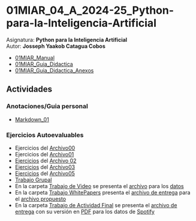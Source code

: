 # 01MIAR_04_A_2024-25_Python-para-la-Inteligencia-Artificial
Asignatura: **Python para la Inteligencia Artificial**\
Autor: **Josseph Yaakob Catagua Cobos**
- [01MIAR_Manual](https://github.com/HikariJY/01MIAR_04_A_2024-25_Python-para-la-Inteligencia-Artificial/blob/main/01MIAR_Manual.pdf)
- [01MIAR_Guia_Didactica](https://github.com/HikariJY/01MIAR_04_A_2024-25_Python-para-la-Inteligencia-Artificial/blob/main/01MIAR_Guia_Didactica.pdf)
- [01MIAR_Guia_Didactica_Anexos](https://github.com/HikariJY/01MIAR_04_A_2024-25_Python-para-la-Inteligencia-Artificial/blob/main/01MIAR_Guia_Didactica_Anexo.pdf)
## **Actividades**
### **Anotaciones/Guia personal**
- [Markdown_01](https://github.com/HikariJY/01MIAR_04_A_2024-25_Python-para-la-Inteligencia-Artificial/blob/main/Anotaciones_Guia_Anaconda_Jupyter/Markdown_01.ipynb)
### **Ejercicios Autoevaluables**
- Ejercicios del [Archivo00](https://github.com/vany-viu/01MIAR_ABR_24/blob/main/01MIAR_00_Intro.ipynb)
- Ejercicios del [Archivo01](https://github.com/vany-viu/01MIAR_ABR_24/blob/main/01MIAR_01_Python101.ipynb)
- [Ejercicios](https://github.com/HikariJY/01MIAR_04_A_2024-25_Python-para-la-Inteligencia-Artificial/blob/main/Ejercicios_Autoevaluados/Ejercicio_Archivo02.ipynb) del [Archivo 02](https://github.com/vany-viu/01MIAR_ABR_24/blob/main/01MIAR_02_Python101_DataTypes.ipynb)
- [Ejercicios](https://github.com/HikariJY/01MIAR_04_A_2024-25_Python-para-la-Inteligencia-Artificial/blob/main/Ejercicios_Autoevaluados/Ejercicio_Archivo03.ipynb) del [Archivo03](https://github.com/vany-viu/01MIAR_ABR_24/blob/main/01MIAR_03_Python101_Control.ipynb)
- [Ejercicios](https://github.com/HikariJY/01MIAR_04_A_2024-25_Python-para-la-Inteligencia-Artificial/blob/main/Ejercicios_Autoevaluados/Ejercicio_Archivo05.ipynb) del [Archivo05](https://github.com/vany-viu/01MIAR_ABR_24/blob/main/01MIAR_05_Python101_Files.ipynb)
- [Trabajo Grupal](https://github.com/HikariJY/01MIAR_04_A_2024-25_Python-para-la-Inteligencia-Artificial/blob/main/Trabajo_Grupal/01MIAR_ACT_Group.ipynb)
- En la carpeta [Trabajo de Video](https://github.com/HikariJY/01MIAR_04_A_2024-25_Python-para-la-Inteligencia-Artificial/tree/main/Trabajo_Video) se presenta el [archivo](https://github.com/HikariJY/01MIAR_04_A_2024-25_Python-para-la-Inteligencia-Artificial/blob/main/Trabajo_Video/JossephCataguaCobos_01MIAR%20_ActividadVideo_ValenciaPollution.ipynb) para los [datos](https://github.com/HikariJY/01MIAR_04_A_2024-25_Python-para-la-Inteligencia-Artificial/blob/main/Trabajo_Video/valencia_pollution_dataset.csv)
- En la carpeta [Trabajo WhitePapers](https://github.com/HikariJY/01MIAR_04_A_2024-25_Python-para-la-Inteligencia-Artificial/tree/main/Trabajo_WhitePapers) presenta el [archivo de entrega](https://github.com/HikariJY/01MIAR_04_A_2024-25_Python-para-la-Inteligencia-Artificial/blob/main/Trabajo_WhitePapers/JossephYaakobCataguaCobos_WhitePapers.ipynb) para el [archivo propuesto](https://github.com/HikariJY/01MIAR_04_A_2024-25_Python-para-la-Inteligencia-Artificial/blob/main/Trabajo_WhitePapers/01MIAR_ACT_WhitePapers.ipynb)
- En la carpeta [Trabajo de Actividad Final](https://github.com/HikariJY/01MIAR_04_A_2024-25_Python-para-la-Inteligencia-Artificial/tree/main/Trabajo_ActividadFinalDatasets) se presenta el [archivo de entrega](https://github.com/HikariJY/01MIAR_04_A_2024-25_Python-para-la-Inteligencia-Artificial/blob/main/Trabajo_ActividadFinalDatasets/JossephYaakobCataguaCobos_ActividadFinal.ipynb) con su versión en [PDF](https://github.com/HikariJY/01MIAR_04_A_2024-25_Python-para-la-Inteligencia-Artificial/blob/main/Trabajo_ActividadFinalDatasets/JossephYaako…%20-%20JupyterLab.pdf) para los datos de [Spotify](https://github.com/HikariJY/01MIAR_04_A_2024-25_Python-para-la-Inteligencia-Artificial/tree/main/Trabajo_ActividadFinalDatasets/SpotifyData)
